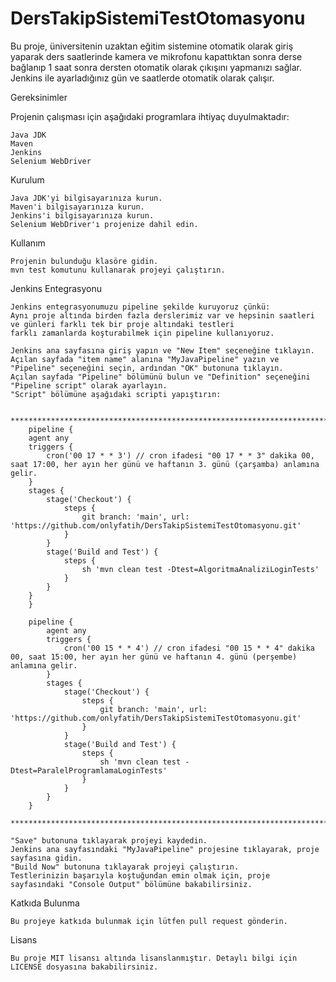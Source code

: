 # DersTakipSistemiTestOtomasyonu
Bu proje, üniversitenin uzaktan eğitim sistemine otomatik olarak giriş yaparak ders saatlerinde kamera ve mikrofonu kapattıktan sonra derse bağlanıp 1 saat sonra dersten otomatik olarak çıkışını yapmanızı sağlar. Jenkins ile ayarladığınız gün ve saatlerde otomatik olarak çalışır.

Gereksinimler

Projenin çalışması için aşağıdaki programlara ihtiyaç duyulmaktadır:

    Java JDK
    Maven
    Jenkins
    Selenium WebDriver

Kurulum

    Java JDK'yi bilgisayarınıza kurun.
    Maven'i bilgisayarınıza kurun.
    Jenkins'i bilgisayarınıza kurun.
    Selenium WebDriver'ı projenize dahil edin.

Kullanım

    Projenin bulunduğu klasöre gidin.
    mvn test komutunu kullanarak projeyi çalıştırın.

Jenkins Entegrasyonu

    Jenkins entegrasyonumuzu pipeline şekilde kuruyoruz çünkü:
    Aynı proje altında birden fazla derslerimiz var ve hepsinin saatleri ve günleri farklı tek bir proje altındaki testleri
    farklı zamanlarda koşturabilmek için pipeline kullanıyoruz.

    Jenkins ana sayfasına giriş yapın ve "New Item" seçeneğine tıklayın.
    Açılan sayfada "item name" alanına "MyJavaPipeline" yazın ve "Pipeline" seçeneğini seçin, ardından "OK" butonuna tıklayın.
    Açılan sayfada "Pipeline" bölümünü bulun ve "Definition" seçeneğini "Pipeline script" olarak ayarlayın.
    "Script" bölümüne aşağıdaki scripti yapıştırın:

        *************************************************************************************
        pipeline {
        agent any
        triggers {
            cron('00 17 * * 3') // cron ifadesi "00 17 * * 3" dakika 00, saat 17:00, her ayın her günü ve haftanın 3. günü (çarşamba) anlamına gelir.
        }
        stages {
            stage('Checkout') {
                steps {
                    git branch: 'main', url: 'https://github.com/onlyfatih/DersTakipSistemiTestOtomasyonu.git'
                }
            }
            stage('Build and Test') {
                steps {
                    sh 'mvn clean test -Dtest=AlgoritmaAnaliziLoginTests'
                }
            }
        }
        }

        pipeline {
            agent any
            triggers {
                cron('00 15 * * 4') // cron ifadesi "00 15 * * 4" dakika 00, saat 15:00, her ayın her günü ve haftanın 4. günü (perşembe) anlamına gelir.
            }
            stages {
                stage('Checkout') {
                    steps {
                        git branch: 'main', url: 'https://github.com/onlyfatih/DersTakipSistemiTestOtomasyonu.git'
                    }
                }
                stage('Build and Test') {
                    steps {
                        sh 'mvn clean test -Dtest=ParalelProgramlamaLoginTests'
                    }
                }
            }
        }
        *************************************************************************************
        
    "Save" butonuna tıklayarak projeyi kaydedin.
    Jenkins ana sayfasındaki "MyJavaPipeline" projesine tıklayarak, proje sayfasına gidin.
    "Build Now" butonuna tıklayarak projeyi çalıştırın.
    Testlerinizin başarıyla koştuğundan emin olmak için, proje sayfasındaki "Console Output" bölümüne bakabilirsiniz.

Katkıda Bulunma

    Bu projeye katkıda bulunmak için lütfen pull request gönderin.
Lisans

    Bu proje MIT lisansı altında lisanslanmıştır. Detaylı bilgi için LICENSE dosyasına bakabilirsiniz.
